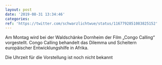 ```yaml
---
layout: post
date: '2019-08-31 13:34:46'
categories: 
ref: 'https://twitter.com/schwarzlichtwue/status/1167792851083825152'
---
```

Am Montag wird bei der Waldschänke Dornheim der Film „Congo Calling“ vorgestellt. Congo Calling behandelt das Dilemma und Scheitern europäischer Entwicklungshilfe in Afrika.







Die Uhrzeit für die Vorstellung ist noch nicht bekannt